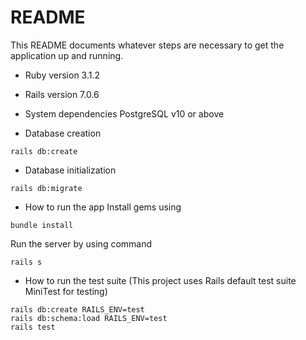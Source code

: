 # README

This README documents whatever steps are necessary to get the
application up and running.

* Ruby version
3.1.2

* Rails version
7.0.6

* System dependencies
PostgreSQL v10 or above

* Database creation

```rails db:create```

* Database initialization

```rails db:migrate```

* How to run the app
Install gems using

```
bundle install
```

Run the server by using command

```
rails s
```

* How to run the test suite (This project uses Rails default test suite MiniTest for testing)

```
rails db:create RAILS_ENV=test
rails db:schema:load RAILS_ENV=test
rails test
```
